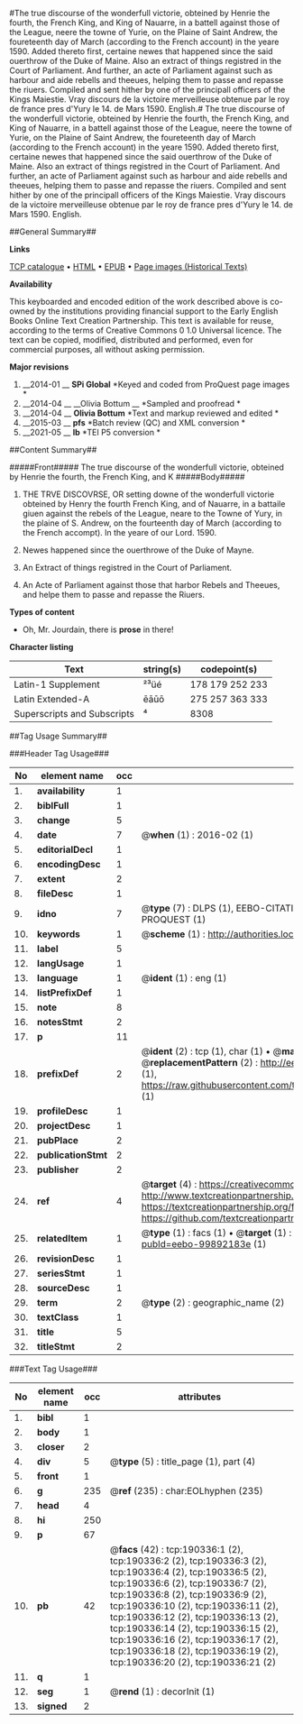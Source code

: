 #The true discourse of the wonderfull victorie, obteined by Henrie the fourth, the French King, and King of Nauarre, in a battell against those of the League, neere the towne of Yurie, on the Plaine of Saint Andrew, the foureteenth day of March (according to the French account) in the yeare 1590. Added thereto first, certaine newes that happened since the said ouerthrow of the Duke of Maine. Also an extract of things registred in the Court of Parliament. And further, an acte of Parliament against such as harbour and aide rebells and theeues, helping them to passe and repasse the riuers. Compiled and sent hither by one of the principall officers of the Kings Maiestie. Vray discours de la victoire merveilleuse obtenue par le roy de france pres d'Yury le 14. de Mars 1590. English.#
The true discourse of the wonderfull victorie, obteined by Henrie the fourth, the French King, and King of Nauarre, in a battell against those of the League, neere the towne of Yurie, on the Plaine of Saint Andrew, the foureteenth day of March (according to the French account) in the yeare 1590. Added thereto first, certaine newes that happened since the said ouerthrow of the Duke of Maine. Also an extract of things registred in the Court of Parliament. And further, an acte of Parliament against such as harbour and aide rebells and theeues, helping them to passe and repasse the riuers. Compiled and sent hither by one of the principall officers of the Kings Maiestie.
Vray discours de la victoire merveilleuse obtenue par le roy de france pres d'Yury le 14. de Mars 1590. English.

##General Summary##

**Links**

[TCP catalogue](http://www.ota.ox.ac.uk/tcp/)  • 
[HTML](http://tei.it.ox.ac.uk/tcp/Texts-HTML/free/B13/B13974.html)  • 
[EPUB](http://tei.it.ox.ac.uk/tcp/Texts-EPUB/free/B13/B13974.epub) • 
[Page images (Historical Texts)](https://historicaltexts.jisc.ac.uk/eebo-99892183e)

**Availability**

This keyboarded and encoded edition of the work described above is co-owned by the
    institutions providing financial support to the Early English Books Online Text Creation
    Partnership. This text is available for reuse, according to the terms of  Creative Commons 0 1.0 Universal
    licence. The text can be copied, modified, distributed and performed, even for commercial
    purposes, all without asking permission.

**Major revisions**

1. __2014-01 __ __SPi Global__ *Keyed and coded from ProQuest page images *
1. __2014-04 __ __Olivia Bottum __ *Sampled and proofread *
1. __2014-04 __ __Olivia Bottum__ *Text and markup reviewed and edited *
1. __2015-03 __ __pfs__ *Batch review (QC) and XML conversion *
1. __2021-05 __ __lb__ *TEI P5 conversion *

##Content Summary##

#####Front#####
The true discourse of the wonderfull victorie, obteined by Henrie the fourth, the French King, and K
#####Body#####

1. THE TRVE DISCOVRSE, OR setting downe of the wonderfull victorie obteined by Henry the fourth French King, and of Nauarre, in a battaile giuen against the rebels of the League, neare to the Towne of Yury, in the plaine of S. Andrew, on the fourteenth day of March (according to the French accompt). In the yeare of our Lord. 1590.

1. Newes happened since the ouerthrowe of the Duke of Mayne.

1. An Extract of things registred in the Court of Parliament.

1. An Acte of Parliament against those that harbor Rebels and Theeues, and helpe them to passe and repasse the Riuers.

**Types of content**

  * Oh, Mr. Jourdain, there is **prose** in there!

**Character listing**


|Text|string(s)|codepoint(s)|
|---|---|---|
|Latin-1 Supplement|²³üé|178 179 252 233|
|Latin Extended-A|ēāūō|275 257 363 333|
|Superscripts             and Subscripts|⁴|8308|

##Tag Usage Summary##

###Header Tag Usage###

|No|element name|occ|attributes|
|---|---|---|---|
|1.|__availability__|1||
|2.|__biblFull__|1||
|3.|__change__|5||
|4.|__date__|7| @__when__ (1) : 2016-02 (1)|
|5.|__editorialDecl__|1||
|6.|__encodingDesc__|1||
|7.|__extent__|2||
|8.|__fileDesc__|1||
|9.|__idno__|7| @__type__ (7) : DLPS (1), EEBO-CITATION (1), VID (1), EEBO-PROQUEST (1), STC (2), PROQUEST (1)|
|10.|__keywords__|1| @__scheme__ (1) : http://authorities.loc.gov/ (1)|
|11.|__label__|5||
|12.|__langUsage__|1||
|13.|__language__|1| @__ident__ (1) : eng (1)|
|14.|__listPrefixDef__|1||
|15.|__note__|8||
|16.|__notesStmt__|2||
|17.|__p__|11||
|18.|__prefixDef__|2| @__ident__ (2) : tcp (1), char (1)  •  @__matchPattern__ (2) : ([0-9\-]+):([0-9IVX]+) (1), (.+) (1)  •  @__replacementPattern__ (2) : http://eebo.chadwyck.com/downloadtiff?vid=$1&page=$2 (1), https://raw.githubusercontent.com/textcreationpartnership/Texts/master/tcpchars.xml#$1 (1)|
|19.|__profileDesc__|1||
|20.|__projectDesc__|1||
|21.|__pubPlace__|2||
|22.|__publicationStmt__|2||
|23.|__publisher__|2||
|24.|__ref__|4| @__target__ (4) : https://creativecommons.org/publicdomain/zero/1.0/ (1), http://www.textcreationpartnership.org/docs/. (1), https://textcreationpartnership.org/faq/#faq05 (1), https://github.com/textcreationpartnership (1)|
|25.|__relatedItem__|1| @__type__ (1) : facs (1)  •  @__target__ (1) : https://data.historicaltexts.jisc.ac.uk/view?pubId=eebo-99892183e (1)|
|26.|__revisionDesc__|1||
|27.|__seriesStmt__|1||
|28.|__sourceDesc__|1||
|29.|__term__|2| @__type__ (2) : geographic_name (2)|
|30.|__textClass__|1||
|31.|__title__|5||
|32.|__titleStmt__|2||


###Text Tag Usage###

|No|element name|occ|attributes|
|---|---|---|---|
|1.|__bibl__|1||
|2.|__body__|1||
|3.|__closer__|2||
|4.|__div__|5| @__type__ (5) : title_page (1), part (4)|
|5.|__front__|1||
|6.|__g__|235| @__ref__ (235) : char:EOLhyphen (235)|
|7.|__head__|4||
|8.|__hi__|250||
|9.|__p__|67||
|10.|__pb__|42| @__facs__ (42) : tcp:190336:1 (2), tcp:190336:2 (2), tcp:190336:3 (2), tcp:190336:4 (2), tcp:190336:5 (2), tcp:190336:6 (2), tcp:190336:7 (2), tcp:190336:8 (2), tcp:190336:9 (2), tcp:190336:10 (2), tcp:190336:11 (2), tcp:190336:12 (2), tcp:190336:13 (2), tcp:190336:14 (2), tcp:190336:15 (2), tcp:190336:16 (2), tcp:190336:17 (2), tcp:190336:18 (2), tcp:190336:19 (2), tcp:190336:20 (2), tcp:190336:21 (2)|
|11.|__q__|1||
|12.|__seg__|1| @__rend__ (1) : decorInit (1)|
|13.|__signed__|2||
